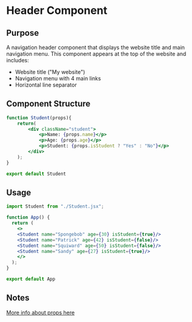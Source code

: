 # Header Component

## Purpose
A navigation header component that displays the website title and main navigation menu. This component appears at the top of the website and includes:
- Website title ("My website")
- Navigation menu with 4 main links
- Horizontal line separator

## Component Structure
```jsx
function Student(props){
    return(
        <div className="student">
            <p>Name: {props.name}</p>
            <p>Age: {props.age}</p>
            <p>Student: {props.isStudent ? "Yes" : "No"}</p>
        </div>
    );
}

export default Student
```

## Usage
```jsx
import Student from "./Student.jsx";

function App() {
  return (
    <>
    <Student name="Spongebob" age={30} isStudent={true}/>
    <Student name="Patrick" age={42} isStudent={false}/>
    <Student name="Squiward" age={50} isStudent={false}/>
    <Student name="Sandy" age={27} isStudent={true}/>
    </>
  ); 
}

export default App
```

## Notes

[More info about props here](https://github.com/Aukryx/React_course/blob/main/docs/learning/day2.md)

